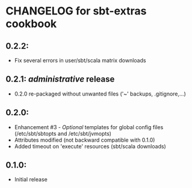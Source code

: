 # CHANGELOG for sbt-extras cookbook

## 0.2.2: 

* Fix several errors in user/sbt/scala matrix downloads

## 0.2.1: *administrative* release

* 0.2.0 re-packaged without unwanted files ('~' backups, .gitignore,...)

## 0.2.0:

* Enhancement #3 - *Optional* templates for global config files (/etc/sbt/sbtopts and /etc/sbt/jvmopts)
* Attributes modified (not backward compatible with 0.1.0)
* Added timeout on 'execute' resources (sbt/scala downloads)

## 0.1.0:

* Initial release 

